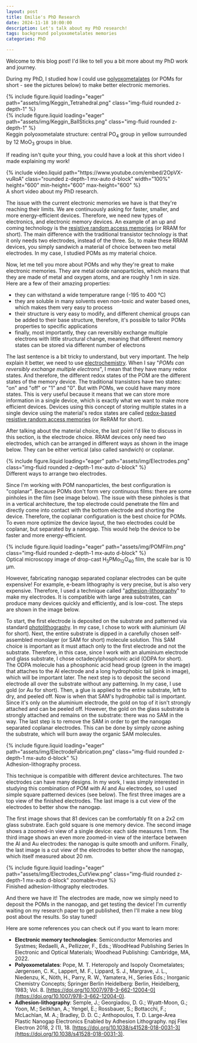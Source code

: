 ```yaml
---
layout: post
title: Emilie's PhD Research
date: 2024-11-18 10:00:00
description: Let's talk about my PhD research!
tags: background polyoxometalates memories
categories: PhD

---
```


Welcome to this blog post! I'd like to tell you a bit more about my PhD work and journey.

During my PhD, I studied how I could use [polyoxometalates](https://en.wikipedia.org/wiki/Polyoxometalate) (or POMs for short - see the pictures below) to make better electronic memories.

<div class="row mt-3">
    <div class="col-sm mt-3 mt-md-0">
        {% include figure.liquid loading="eager" path="assets/img/Keggin_Tetrahedral.png" class="img-fluid rounded z-depth-1" %}
    </div>
    <div class="col-sm mt-3 mt-md-0">
        {% include figure.liquid loading="eager" path="assets/img/Keggin_BallSticks.png" class="img-fluid rounded z-depth-1" %}
    </div>
</div>
<div class="caption">
    Keggin polyoxometalate structure: central PO<sub>4</sub> group in yellow surrounded by 12 MoO<sub>3</sub> groups in blue.
</div>

If reading isn't quite your thing, you could have a look at this short video I made explaining my work!

<div style="position: relative; width: 100%;">
  {% include video.liquid 
    path="https://www.youtube.com/embed/2OpVX-vuRoA" 
    class="rounded z-depth-1 mx-auto d-block"
    width="100%"
    height="600"
    min-height="600"
    max-height="600"
  %}
</div>
<div class="caption">
    A short video about my PhD research.
</div>

The issue with the current electronic memories we have is that they're reaching their limits. We are continuously asking for faster, smaller, and more energy-efficient devices. Therefore, we need new types of electronics, and electronic memory devices. An example of an up and coming technology is the [resistive random access memories](https://en.wikipedia.org/wiki/Resistive_random-access_memory) (or RRAM for short). The main difference with the traditional transistor technology is that it only needs two electrodes, instead of the three. So, to make these RRAM devices, you simply sandwich a material of choice between two metal electrodes. In my case, I studied POMs as my material choice.

Now, let me tell you more about POMs and why they're great to make electronic memories. They are metal oxide nanoparticles, which means that they are made of metal and oxygen atoms, and are roughly 1 nm in size. Here are a few of their amazing properties:
- they can withstand a wide temperature range (-195 to 400 °C)
- they are soluble in many solvents even non-toxic and water based ones, which makes them very easy to process
- their structure is very easy to modify, and different chemical groups can be added to their base structure, therefore, it's possible to tailor POMs properties to specific applications 
- finally, most importantly, they can reversibly exchange multiple electrons with little structural change, meaning that different memory states can be stored via different number of electrons

The last sentence is a bit tricky to understand, but very important. The help explain it better, we need to use [electrochemistry](https://en.wikipedia.org/wiki/Electrochemistry). When I say "*POMs can reversibly exchange multiple electrons*", I mean that they have many redox states. And therefore, the different redox states of the POM are the different states of the memory device. The traditional transistors have two states: "on" and "off" or "1" and "0". But with POMs, we could have many more states. This is very useful because it means that we can store more information in a single device, which is exactly what we want to make more efficient devices. Devices using this concept of storing multiple states in a single device using the material's redox states are called [redox-based resistive random access memories](https://chemistry-europe.onlinelibrary.wiley.com/doi/10.1002/celc.201300165) (or ReRAM for short).

After talking about the material choice, the last point I'd like to discuss in this section, is the electrode choice. RRAM devices only need two electrodes, which can be arranged in different ways as shown in the image below. They can be either vertical (also called sandwich) or coplanar.

<div>
    {% include figure.liquid loading="eager" path="assets/img/Electrodes.png" class="img-fluid rounded z-depth-1 mx-auto d-block" %}
</div>
<div class="caption">
    Different ways to arrange two electrodes.
</div>

Since I'm working with POM nanoparticles, the best configuration is "coplanar". Because POMs don't form very continuous films: there are some pinholes in the film (see image below). The issue with these pinholes is that in a vertical architecture, the top electrode could penetrate the film and directly come into contact with the bottom electrode and shorting the device. Therefore, the coplanar configuration is the best choice for POMs. To even more optimize the device layout, the two electrodes could be coplanar, but separated by a nanogap. This would help the device to be faster and more energy-efficient.

<div class="col-md-6 mx-auto">
 {% include figure.liquid loading="eager" path="assets/img/POMFilm.png" class="img-fluid rounded z-depth-1 mx-auto d-block" %}
</div>
<div class="caption">
    Optical microscopy image of drop-cast H<sub>3</sub>PMo<sub>12</sub>O<sub>40</sub> film, the scale bar is 10 µm.
</div>

However, fabricating nanogap separated coplanar electrodes can be quite expensive! For example, e-beam lithography is very precise, but is also very expensive. Therefore, I used a technique called "[adhesion-lithography](https://www.nature.com/articles/s41528-018-0031-3)" to make my electrodes. It is compatible with large area substrates, can produce many devices quickly and efficiently, and is low-cost. The steps are shown in the image below.

To start, the first electrode is deposited on the substrate and patterned via standard [photolithography](https://en.wikipedia.org/wiki/Photolithography). In my case, I chose to work with aluminium (Al for short). Next, the entire substrate is dipped in a carefully chosen self-assembled monolayer (or SAM for short) molecule solution. This SAM choice is important as it must attach only to the first electrode and not the substrate. Therefore, in this case, since I work with an aluminium electrode and glass substrate, I chose octadecylphosphonic acid (ODPA for short). The ODPA molecule has a phosphonic acid head group (green in the image) that attaches to the Al electrode and a long hydrophobic tail (pink in image), which will be important later. The next step is to deposit the second electrode all over the substrate without any patterning. In my case, I use gold (or Au for short). Then, a glue is applied to the entire substrate, left to dry, and peeled off. Now is when that SAM's hydrophobic tail is important. Since it's only on the aluminium electrode, the gold on top of it isn't strongly attached and can be peeled off. However, the gold on the glass substrate is strongly attached and remains on the substrate: there was no SAM in the way. The last step is to remove the SAM in order to get the nanogap separated coplanar electrodes. This can be done by simply ozone ashing the substrate, which will burn away the organic SAM molecules.

<div>
    {% include figure.liquid loading="eager" path="assets/img/ElectrodeFabrication.png" class="img-fluid rounded z-depth-1 mx-auto d-block" %}
</div>
<div class="caption">
    Adhesion-lithography process.
</div>

This technique is compatible with different device architectures. The two electrodes can have many designs. In my work, I was simply interested in studying this combination of POM with Al and Au electrodes, so I used simple square patterned devices (see below). The first three images are a top view of the finished electrodes. The last image is a cut view of the electrodes to better show the nanogap.

The first image shows that 81 devices can be comfortably fit on a 2x2 cm glass substrate. Each gold square is one memory device. The second image shows a zoomed-in view of a single device: each side measures 1 mm. The third image shows an even more zoomed-in view of the interface between the Al and Au electrodes: the nanogap is quite smooth and uniform. Finally, the last image is a cut view of the electrodes to better show the nanogap, which itself measured about 20 nm.

<div>
    {% include figure.liquid loading="eager" path="assets/img/Electrodes_CutView.png" class="img-fluid rounded z-depth-1 mx-auto d-block" zoomable=true %}
</div>
<div class="caption">
    Finished adhesion-lithography electrodes.
</div>

And there we have it! The electrodes are made, now we simply need to deposit the POMs in the nanogap, and get testing the device! I'm currently waiting on my research paper to get published, then I'll make a new blog post about the results. So stay tuned!

Here are some references you can check out if you want to learn more:
- **Electronic memory technologies**: Semiconductor Memories and Systmes; Redaelli, A., Pellizzer, F., Eds.; WoodHead Publishing Series In Electronic and Optical Materials; Woodhead Publishing: Cambridge, MA, 2022.
- **Polyoxometalates**: Pope, M. T. Heteropoly and Isopoly Oxometalates; Jørgensen, C. K., Lappert, M. F., Lippard, S. J., Margrave, J. L., Niedenzu, K., Nöth, H., Parry, R. W., Yamatera, H., Series Eds.; Inorganic Chemistry Concepts; Springer Berlin Heidelberg: Berlin, Heidelberg, 1983; Vol. 8. [https://doi.org/10.1007/978-3-662-12004-0](https://doi.org/10.1007/978-3-662-12004-0).
- **Adhesion-lithography**: Semple, J.; Georgiadou, D. G.; Wyatt-Moon, G.; Yoon, M.; Seitkhan, A.; Yengel, E.; Rossbauer, S.; Bottacchi, F.; McLachlan, M. A.; Bradley, D. D. C.; Anthopoulos, T. D. Large-Area Plastic Nanogap Electronics Enabled by Adhesion Lithography. npj Flex Electron 2018, 2 (1), 18. [https://doi.org/10.1038/s41528-018-0031-3](https://doi.org/10.1038/s41528-018-0031-3).
